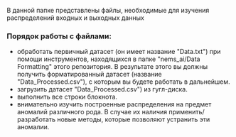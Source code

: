 В данной папке представлены файлы, необходимые для изучения распределений входных и выходных данных

### Порядок работы с файлами:
- обработать первичный датасет (он имеет название "Data.txt") при помощи инструментов, находящихся в папке "nems_ai/Data Formatting" этого репозитория. В результате этого вы должны получить форматированный датасет (название "Data_Processed.csv"), с которым вы будете работать в дальнейшем.
- загрузить датасет "Data_Processed.csv") из гугл-диска.
- выполнить все строки блокнота.
- внимательно изучить построенные распределения на предмет аномалий различного рода. В случае их наличия применить/разработать новые методы, которые позволяют устранить эти аномалии.
